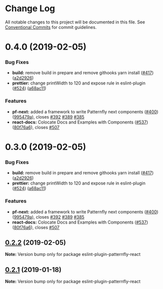 # Change Log

All notable changes to this project will be documented in this file.
See [Conventional Commits](https://conventionalcommits.org) for commit guidelines.

# 0.4.0 (2019-02-05)


### Bug Fixes

* **build:** remove build in prepare and remove githooks yarn install ([#417](https://github.com/redallen/patternfly-react/issues/417)) ([a2d2926](https://github.com/redallen/patternfly-react/commit/a2d2926))
* **prettier:** change printWidth to 120 and expose rule in eslint-plugin ([#524](https://github.com/redallen/patternfly-react/issues/524)) ([a68ac11](https://github.com/redallen/patternfly-react/commit/a68ac11))


### Features

* **pf-next:** added a framework to write Patternfly next components ([#400](https://github.com/redallen/patternfly-react/issues/400)) ([995479a](https://github.com/redallen/patternfly-react/commit/995479a)), closes [#392](https://github.com/redallen/patternfly-react/issues/392) [#389](https://github.com/redallen/patternfly-react/issues/389) [#385](https://github.com/redallen/patternfly-react/issues/385)
* **react-docs:** Colocate Docs and Examples with Components ([#537](https://github.com/redallen/patternfly-react/issues/537)) ([80f76a6](https://github.com/redallen/patternfly-react/commit/80f76a6)), closes [#507](https://github.com/redallen/patternfly-react/issues/507)





# 0.3.0 (2019-02-05)


### Bug Fixes

* **build:** remove build in prepare and remove githooks yarn install ([#417](https://github.com/redallen/patternfly-react/issues/417)) ([a2d2926](https://github.com/redallen/patternfly-react/commit/a2d2926))
* **prettier:** change printWidth to 120 and expose rule in eslint-plugin ([#524](https://github.com/redallen/patternfly-react/issues/524)) ([a68ac11](https://github.com/redallen/patternfly-react/commit/a68ac11))


### Features

* **pf-next:** added a framework to write Patternfly next components ([#400](https://github.com/redallen/patternfly-react/issues/400)) ([995479a](https://github.com/redallen/patternfly-react/commit/995479a)), closes [#392](https://github.com/redallen/patternfly-react/issues/392) [#389](https://github.com/redallen/patternfly-react/issues/389) [#385](https://github.com/redallen/patternfly-react/issues/385)
* **react-docs:** Colocate Docs and Examples with Components ([#537](https://github.com/redallen/patternfly-react/issues/537)) ([80f76a6](https://github.com/redallen/patternfly-react/commit/80f76a6)), closes [#507](https://github.com/redallen/patternfly-react/issues/507)





## [0.2.2](https://github.com/redallen/patternfly-react/compare/eslint-plugin-patternfly-react@0.2.1...eslint-plugin-patternfly-react@0.2.2) (2019-02-05)

**Note:** Version bump only for package eslint-plugin-patternfly-react





## [0.2.1](https://github.com/patternfly/patternfly-react/compare/eslint-plugin-patternfly-react@0.2.0...eslint-plugin-patternfly-react@0.2.1) (2019-01-18)

**Note:** Version bump only for package eslint-plugin-patternfly-react
